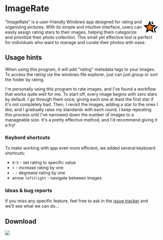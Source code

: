 
# ImageRate

<img align="right" src="/Assets/StoreLogo.png">

"ImageRate" is a user-friendly Windows app designed for rating and organizing pictures. With its simple and intuitive interface, users can easily assign rating stars to their images, helping them categorize and prioritize their photo collection. This small yet effective tool is perfect for individuals who want to manage and curate their photos with ease.

## Usage hints

When using this program, it will add "rating" metadata tags to your images. To access the rating via the windows file explorer, just can just group or sort the folder by rating.

I'm personally using this program to rate images, and I've found a workflow that works quite well for me. To start off, every image begins with zero stars by default. I go through them once, giving each one at least the first star if it's not completely bad. Then, I revisit the images, adding a star to the ones I like, and I gradually raise my standards with each round. I keep repeating this process until I've narrowed down the number of images to a manageable size. It's a pretty effective method, and I'd recommend giving it a try!

### Keybord shortcuts

To make working with app even more efficient, we added several keyboard shortcuts:
-  `0`-`5` - set rating to specific value
- `+` - increase rating by one
- `-` - degrease rating by one
- arrow `left`/`right` - navigate between images

### Ideas & bug reports

If you miss any specific feature, feel free to ask in the [issue tracker](https://github.com/fm-sys/ImageRate/issues) and we’ll see what we can do…

## Download

<a href="https://apps.microsoft.com/detail/ImageRate/9NZ1B660K8MC?launch=true
	&mode=mini">
	<img src="https://get.microsoft.com/images/en-us%20dark.svg" width="200"/>
</a>
